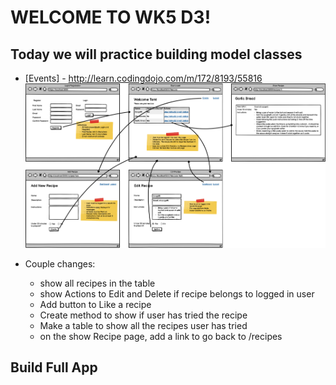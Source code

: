 # WELCOME TO WK5 D3!

## Today we will practice building model classes

- [Events] - http://learn.codingdojo.com/m/172/8193/55816
  <img src="recipes.png" alt="mockup">

- Couple changes:
    - show all recipes in the table
    - show Actions to Edit and Delete if recipe belongs to logged in user
    - Add button to Like a recipe
    - Create method to show if user has tried the recipe
    - Make a table to show all the recipes user has tried
    - on the show Recipe page, add a link to go back to /recipes

## Build Full App
